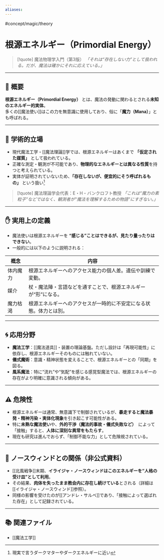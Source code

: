 ```yaml
---
aliases:
---
```

#concept/magic/theory 
# 根源エネルギー（Primordial Energy）

>[!quote] 魔法物理学入門（第3版）
*「それは“存在しない力”として扱われる。だが、魔法は確かにそれに応えている。」*  

---

## 🔬 概要

**根源エネルギー（Primordial Energy）** とは、魔法の発動に関わるとされる**未知のエネルギー的実体**。  
多くの[[魔法使い]]はこの力を無意識に使用しており、俗に「**魔力（Mana）**」とも呼ばれる。

---

## 🧪 学術的立場

- 現代魔法工学・[[魔法理論]]学では、根源エネルギーはあくまで **「仮定された媒質」** として扱われている。
- 正確な測定・観測が不可能であり、**物理的なエネルギーとは異なる性質**を持つと考えられている。
- 実体が証明されていないため、**「存在しないが、便宜的にそう呼ばれるもの」** という扱い[^1]

>[!quote] 魔法理論学会代表：E・H・バンクロフト教授
*「これは“魔力の素粒子”などではなく、観測者が“魔法を理解するための物語”にすぎない。」*  

---

## ✋ 実用上の定義

- 魔法使いは根源エネルギーを **“感じる”ことはできるが、見たり量ったりはできない**。
- 一般的には以下のように説明される：

| 概念 | 内容 |
|------|------|
| 体内魔力 | 根源エネルギーへのアクセス能力の個人差。遺伝や訓練で変動。 |
| 媒介 | 杖・魔法陣・言語などを通すことで、根源エネルギーが“形”になる。 |
| 魔力枯渇 | 根源エネルギーへのアクセスが一時的に不安定になる状態。体力とは別。 |

---

## 🌀 応用分野

- **魔法工学**：[[魔法道具]]・装置の理論基盤。ただし設計は「再現可能性」に依存し、根源エネルギーそのものには触れていない。
- **儀式魔術**：意識・精神状態を変えることで、根源エネルギーとの「同期」を図る。
- **風系魔法**：特に“流れ”や“気配”を感じる感覚型魔法では、根源エネルギーの存在がより明確に意識される傾向がある。

---

## ⚠️ 危険性

- 根源エネルギーは通常、無意識下で制御されているが、**暴走すると魔法暴発・精神汚染・実体化現象**を引き起こす可能性がある。
- 特に**未熟な魔法使い**や、**外的干渉（魔法的事故・儀式失敗など）**　によって「接触」すると、**人体に深刻な異常をもたらす**。
- 現在も研究は進んでおらず、「制御不能な力」として危険視されている。

---

## 📌 ノースウィンドとの関係（非公式資料）

- [[北風戦争]]末期、**イライジャ・ノースウィンドはこのエネルギーを“人格の受け皿”として利用**。
- その結果、**肉体を失ったまま教会内に存在し続けている**とされる（詳細は[[イライジャ・ノースウィンド]]参照）。
- 同様の影響を受けたのが[[アンドレ・サルベ]]であり、「接触によって選ばれた存在」として記録されている。

---

## 📚 関連ファイル

- [[魔法工学]]

[^1]: 現実で言うダークマターやダークエネルギーに近い
